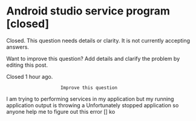 
# Android studio service program [closed]







Closed. This question needs details or clarity. It is not currently accepting answers.
                        
                    










Want to improve this question? Add details and clarify the problem by editing this post.


Closed 1 hour ago.







                        Improve this question
                    



I am trying to performing services in my application but  my running application output is throwing a Unfortunately stopped application so anyone help me to figure out this error
[] ko

        